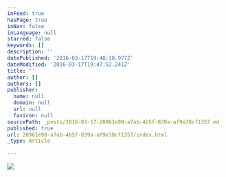 ```yaml
---
inFeed: true
hasPage: true
inNav: false
inLanguage: null
starred: false
keywords: []
description: ''
datePublished: '2016-03-17T19:48:18.977Z'
dateModified: '2016-03-17T19:47:52.241Z'
title: ''
author: []
authors: []
publisher:
  name: null
  domain: null
  url: null
  favicon: null
sourcePath: _posts/2016-03-17-20961e98-a7ab-4b5f-839a-af9e38cf1357.md
published: true
url: 20961e98-a7ab-4b5f-839a-af9e38cf1357/index.html
_type: Article

---
```

![](https://the-grid-user-content.s3-us-west-2.amazonaws.com/c7108ab7-7261-4ade-885f-45c45bc7a562.jpg)